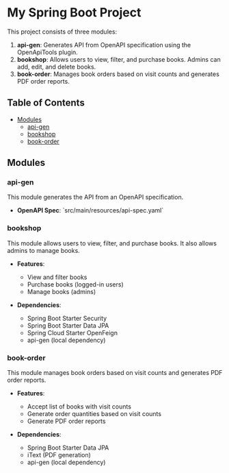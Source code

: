
# My Spring Boot Project

This project consists of three modules:

1. **api-gen**: Generates API from OpenAPI specification using the OpenApiTools plugin.
2. **bookshop**: Allows users to view, filter, and purchase books. Admins can add, edit, and delete books.
3. **book-order**: Manages book orders based on visit counts and generates PDF order reports.

## Table of Contents

- [Modules](#modules)
  - [api-gen](#api-gen)
  - [bookshop](#bookshop)
  - [book-order](#book-order)

## Modules

### api-gen

This module generates the API from an OpenAPI specification.

- **OpenAPI Spec**: \`src/main/resources/api-spec.yaml\`

### bookshop

This module allows users to view, filter, and purchase books. It also allows admins to manage books.

- **Features**:
  - View and filter books
  - Purchase books (logged-in users)
  - Manage books (admins)

- **Dependencies**:
  - Spring Boot Starter Security
  - Spring Boot Starter Data JPA
  - Spring Cloud Starter OpenFeign
  - api-gen (local dependency)

### book-order

This module manages book orders based on visit counts and generates PDF order reports.

- **Features**:
  - Accept list of books with visit counts
  - Generate order quantities based on visit counts
  - Generate PDF order reports

- **Dependencies**:
  - Spring Boot Starter Data JPA
  - iText (PDF generation)
  - api-gen (local dependency)